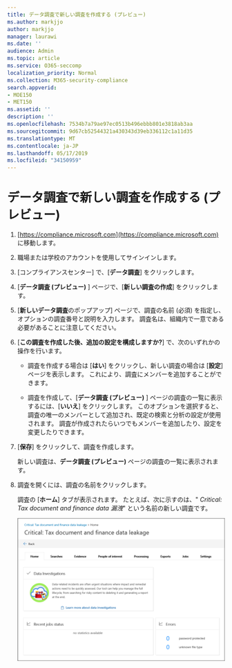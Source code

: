 ```yaml
---
title: データ調査で新しい調査を作成する (プレビュー)
ms.author: markjjo
author: markjjo
manager: laurawi
ms.date: ''
audience: Admin
ms.topic: article
ms.service: O365-seccomp
localization_priority: Normal
ms.collection: M365-security-compliance
search.appverid:
- MOE150
- MET150
ms.assetid: ''
description: ''
ms.openlocfilehash: 7534b7a79ae97ec0513b496ebbb801e3818ab3aa
ms.sourcegitcommit: 9d67cb52544321a430343d39eb336112c1a11d35
ms.translationtype: MT
ms.contentlocale: ja-JP
ms.lasthandoff: 05/17/2019
ms.locfileid: "34150959"
---
```

# <a name="create-a-new-investigation-in-data-investigations-preview"></a>データ調査で新しい調査を作成する (プレビュー)

1. [https://compliance.microsoft.com](https://compliance.microsoft.com) に移動します。
    
2. 職場または学校のアカウントを使用してサインインします。
    
3. [コンプライアンスセンター] で、[**データ調査**] をクリックします。
 
4. [**データ調査 (プレビュー)** ] ページで、[**新しい調査の作成**] をクリックします。
    
5. [**新しいデータ調査**のポップアップ] ページで、調査の名前 (必須) を指定し、オプションの調査番号と説明を入力します。 調査名は、組織内で一意である必要があることに注意してください。

6. [**この調査を作成した後、追加の設定を構成しますか?**] で、次のいずれかの操作を行います。

    - 調査を作成する場合は [**はい**] をクリックし、新しい調査の場合は [**設定**] ページを表示します。 これにより、調査にメンバーを追加することができます。
    
    - 調査を作成して、[**データ調査 (プレビュー)** ] ページの調査の一覧に表示するには、[**いいえ**] をクリックします。 このオプションを選択すると、調査の唯一のメンバーとして追加され、既定の検索と分析の設定が使用されます。 調査が作成されたらいつでもメンバーを追加したり、設定を変更したりできます。

7. [**保存**] をクリックして、調査を作成します。

    新しい調査は、**データ調査 (プレビュー)** ページの調査の一覧に表示されます。 

8. 調査を開くには、調査の名前をクリックします。 

    調査の [**ホーム**] タブが表示されます。 たとえば、次に示すのは、" *Critical: Tax document and finance data 漏洩*" という名前の新しい調査です。

    ![データ調査の新しい調査の [ホーム] タブ](../media/NewDataInvestigations.png)
